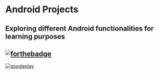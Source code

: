 # Android Projects
Exploring different Android functionalities for learning purposes
------
[![forthebadge](https://forthebadge.com/images/badges/built-for-android.svg)](https://forthebadge.com)
------
[![googleplay](https://img.shields.io/badge/Google_Play-414141?style=for-the-badge&logo=google-play&logoColor=white)](https://bit.ly/CeciliaPlaystore)

